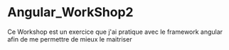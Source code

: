 # Angular_WorkShop2

Ce Workshop est un exercice que j'ai pratique avec le framework angular afin de me permettre de mieux le maitriser 
